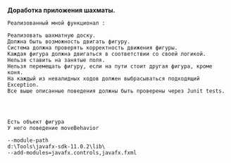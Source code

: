 
**Доработка приложения шахматы.**

    Реализованный мной функционал :

    Реализовать шахматную доску.
    Должна быть возможность двигать фигуру.
    Система должна проверять корректность движения фигуры.
    Каждая фигура должна двигаться в соответствии со своей логикой.
    Нельзя ставить на занятые поля.
    Нельзя перемещать фигуру, если на пути стоит другая фигура, кроме коня.
    На каждый из невалидных ходов должен выбрасываться подходящий Exception.
    Все выше описанные поведения должны быть проверены через Junit tests.
    

     
     
    Есть объект фигура
    У него поведение moveBehavior
    
    --module-path
    d:\Tools\javafx-sdk-11.0.2\lib\
    --add-modules=javafx.controls,javafx.fxml
